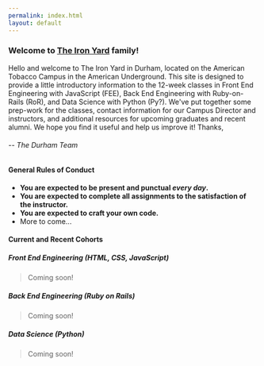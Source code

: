 ```yaml
---
permalink: index.html
layout: default
---
```


### Welcome to [The Iron Yard](http://theironyard.com) family!

Hello and welcome to The Iron Yard in Durham, located on the American Tobacco Campus in the American Underground. This site is designed to provide a little introductory information to the 12-week classes in Front End Engineering with JavaScript (FEE), Back End Engineering with Ruby-on-Rails (RoR), and Data Science with Python (Py?). We've put together some prep-work for the classes, contact information for our Campus Director and instructors, and additional resources for upcoming graduates and recent alumni. We hope you find it useful and help us improve it! Thanks,

###### -- The Durham Team

#### General Rules of Conduct

* **You are expected to be present and punctual _every day_.**
* **You are expected to complete all assignments to the satisfaction of the instructor.**
* **You are expected to craft your own code.**
* More to come...

#### Current and Recent Cohorts

##### Front End Engineering (HTML, CSS, JavaScript)

> Coming soon!

##### Back End Engineering (Ruby on Rails)

> Coming soon!

##### Data Science (Python)

> Coming soon!

